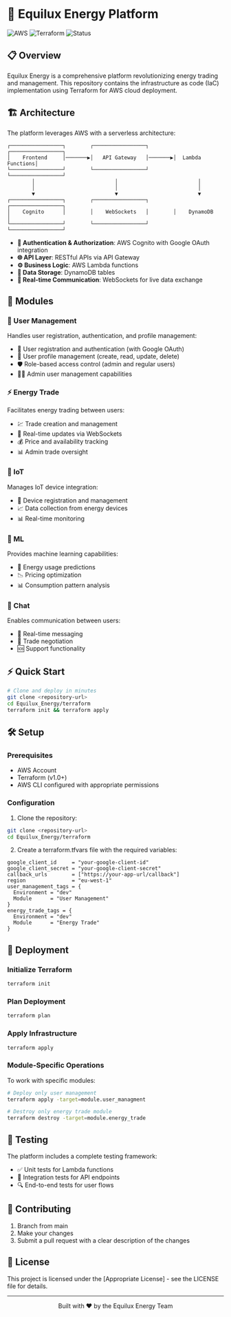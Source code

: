 # 🌟 Equilux Energy Platform

![AWS](https://img.shields.io/badge/AWS-Cloud-orange)
![Terraform](https://img.shields.io/badge/Terraform-IaC-purple)
![Status](https://img.shields.io/badge/Status-Active-brightgreen)

## 📋 Overview
Equilux Energy is a comprehensive platform revolutionizing energy trading and management. This repository contains the infrastructure as code (IaC) implementation using Terraform for AWS cloud deployment.

## 🏗️ Architecture

The platform leverages AWS with a serverless architecture:

```
┌─────────────────┐        ┌─────────────────┐        ┌─────────────────┐
│    Frontend     │───────▶│   API Gateway   │───────▶│  Lambda Functions│
└─────────────────┘        └─────────────────┘        └─────────────────┘
        │                          │                          │
        │                          │                          │
        ▼                          ▼                          ▼
┌─────────────────┐        ┌─────────────────┐        ┌─────────────────┐
│    Cognito      │        │    WebSockets   │        │    DynamoDB     │
└─────────────────┘        └─────────────────┘        └─────────────────┘
```

- **🔐 Authentication & Authorization**: AWS Cognito with Google OAuth integration
- **🌐 API Layer**: RESTful APIs via API Gateway
- **⚙️ Business Logic**: AWS Lambda functions
- **💾 Data Storage**: DynamoDB tables
- **📡 Real-time Communication**: WebSockets for live data exchange

## 🧩 Modules

### 👥 User Management
Handles user registration, authentication, and profile management:
- 🔑 User registration and authentication (with Google OAuth)
- 👤 User profile management (create, read, update, delete)
- 🛡️ Role-based access control (admin and regular users)
- 👨‍💼 Admin user management capabilities

### ⚡ Energy Trade
Facilitates energy trading between users:
- 💹 Trade creation and management
- 🔄 Real-time updates via WebSockets
- 💰 Price and availability tracking
- 📊 Admin trade oversight

### 🔌 IoT
Manages IoT device integration:
- 📱 Device registration and management
- 📈 Data collection from energy devices
- 📊 Real-time monitoring

### 🧠 ML
Provides machine learning capabilities:
- 🔮 Energy usage predictions
- 📉 Pricing optimization
- 📊 Consumption pattern analysis

### 💬 Chat
Enables communication between users:
- 📨 Real-time messaging
- 🤝 Trade negotiation
- 🆘 Support functionality

## ⚡ Quick Start

```bash
# Clone and deploy in minutes
git clone <repository-url>
cd Equilux_Energy/terraform
terraform init && terraform apply
```

## 🛠️ Setup

### Prerequisites
- AWS Account
- Terraform (v1.0+)
- AWS CLI configured with appropriate permissions

### Configuration

1. Clone the repository:
```sh
git clone <repository-url>
cd Equilux_Energy/terraform
```

2. Create a terraform.tfvars file with the required variables:
```hcl
google_client_id     = "your-google-client-id"
google_client_secret = "your-google-client-secret"
callback_urls        = ["https://your-app-url/callback"]
region               = "eu-west-1"
user_management_tags = {
  Environment = "dev"
  Module      = "User Management"
}
energy_trade_tags = {
  Environment = "dev"
  Module      = "Energy Trade"
}
```

## 🚀 Deployment

### Initialize Terraform
```sh
terraform init
```

### Plan Deployment
```sh
terraform plan
```

### Apply Infrastructure
```sh
terraform apply
```

### Module-Specific Operations
To work with specific modules:

```sh
# Deploy only user management
terraform apply -target=module.user_managment

# Destroy only energy trade module
terraform destroy -target=module.energy_trade
```

## 🧪 Testing

The platform includes a complete testing framework:
- ✅ Unit tests for Lambda functions
- 🔄 Integration tests for API endpoints
- 🔍 End-to-end tests for user flows

## 👥 Contributing

1. Branch from main
2. Make your changes
3. Submit a pull request with a clear description of the changes

## 📄 License

This project is licensed under the [Appropriate License] - see the LICENSE file for details.

---

<p align="center">Built with ❤️ by the Equilux Energy Team</p>
